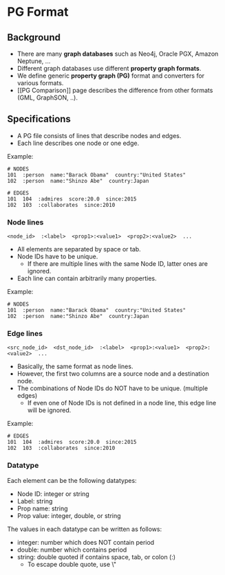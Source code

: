 # PG Format

## Background

* There are many **graph databases** such as Neo4j, Oracle PGX, Amazon Neptune, ...
* Different graph databases use different **property graph formats**.
* We define generic **property graph (PG)** format and converters for various formats.
* [[PG Comparison]] page describes the difference from other formats (GML, GraphSON, ..).

## Specifications

* A PG file consists of lines that describe nodes and edges.
* Each line describes one node or one edge.

Example:

```
# NODES
101  :person  name:"Barack Obama"  country:"United States"
102  :person  name:"Shinzo Abe"  country:Japan

# EDGES
101  104  :admires  score:20.0  since:2015
102  103  :collaborates  since:2010
```

### Node lines

```
<node_id>  :<label>  <prop1>:<value1>  <prop2>:<value2>  ...
```

* All elements are separated by space or tab.
* Node IDs have to be unique.
    * If there are multiple lines with the same Node ID, latter ones are ignored.
* Each line can contain arbitrarily many properties.

Example:

```
# NODES
101  :person  name:"Barack Obama"  country:"United States"
102  :person  name:"Shinzo Abe"  country:Japan
```

### Edge lines

```
<src_node_id>  <dst_node_id>  :<label>  <prop1>:<value1>  <prop2>:<value2>  ...
```

* Basically, the same format as node lines.
* However, the first two columns are a source node and a destination node.
* The combinations of Node IDs do NOT have to be unique. (multiple edges)
    * If even one of Node IDs is not defined in a node line, this edge line will be ignored.

Example:

```
# EDGES
101  104  :admires  score:20.0  since:2015
102  103  :collaborates  since:2010
```

### Datatype

Each element can be the following datatypes:

* Node ID: integer or string
* Label: string
* Prop name: string
* Prop value: integer, double, or string

The values in each datatype can be written as follows:

* integer: number which does NOT contain period
* double: number which contains period
* string: double quoted if contains space, tab, or colon (:)
    * To escape double quote, use \\"
